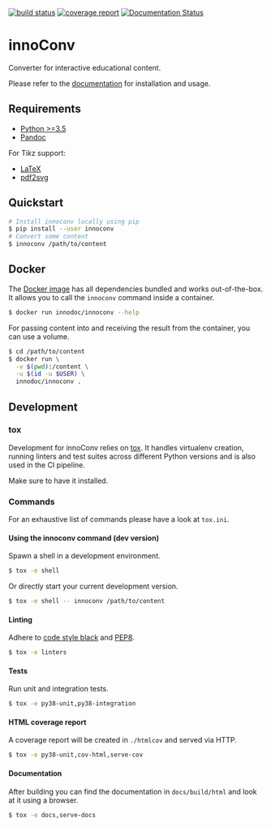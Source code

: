 [![build status](https://gitlab.tubit.tu-berlin.de/innodoc/innoconv/badges/master/build.svg)](https://gitlab.tubit.tu-berlin.de/innodoc/innoconv/commits/master) [![coverage report](https://gitlab.tubit.tu-berlin.de/innodoc/innoconv/badges/master/coverage.svg)](https://gitlab.tubit.tu-berlin.de/innodoc/innoconv/commits/master) [![Documentation Status](https://readthedocs.org/projects/innoconv/badge/?version=latest)](https://innoconv.readthedocs.io/en/latest/?badge=latest)

# innoConv

Converter for interactive educational content.

Please refer to the [documentation](https://innoconv.readthedocs.io/) for installation and usage.

## Requirements

- [Python >=3.5](https://www.python.org/)
- [Pandoc](https://pandoc.org/)

For Ti<i>k</i>z support:

- [LaTeX](https://www.latex-project.org/)
- [pdf2svg](https://github.com/dawbarton/pdf2svg)

## Quickstart

```sh
# Install innoconv locally using pip
$ pip install --user innoconv
# Convert some content
$ innoconv /path/to/content
```

## Docker

The [Docker image](https://hub.docker.com/r/innodoc/innoconv) has all
dependencies bundled and works out-of-the-box. It allows you to call the
`innoconv` command inside a container.

```sh
$ docker run innodoc/innoconv --help
```

For passing content into and receiving the result from the container, you can
use a volume.

```sh
$ cd /path/to/content
$ docker run \
  -v $(pwd):/content \
  -u $(id -u $USER) \
  innodoc/innoconv .
```

## Development

### tox

Development for innoConv relies on [tox](https://tox.readthedocs.io/). It
handles virtualenv creation, running linters and test suites across different
Python versions and is also used in the CI pipeline.

Make sure to have it installed.

### Commands

For an exhaustive list of commands please have a look at `tox.ini`.

#### Using the innoconv command (dev version)

Spawn a shell in a development environment.

```sh
$ tox -e shell
```

Or directly start your current development version.

```sh
$ tox -e shell -- innoconv /path/to/content
```

#### Linting

Adhere to [code style black](https://github.com/ambv/black) and
[PEP8](https://www.python.org/dev/peps/pep-0008/).

```sh
$ tox -e linters
```

#### Tests

Run unit and integration tests.

```sh
$ tox -e py38-unit,py38-integration
```

#### HTML coverage report

A coverage report will be created in `./htmlcov` and served via HTTP.

```sh
$ tox -e py38-unit,cov-html,serve-cov
```

#### Documentation

After building you can find the documentation in `docs/build/html` and look at
it using a browser.

```sh
$ tox -e docs,serve-docs
```
